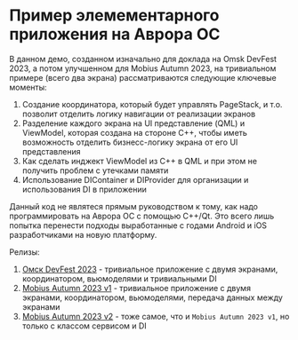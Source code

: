 # Пример элемементарного приложения на Аврора ОС

В данном демо, созданном изначально для доклада на Omsk DevFest 2023, а потом улучшенном для Mobius Autumn 2023, на тривиальном примере (всего два экрана) рассматриваются следующие ключевые моменты:
1. Создание координатора, который будет управлять PageStack, и т.о. позволит отделить логику навигации от реализации экранов
2. Разделение каждого экрана на UI представление (QML) и ViewModel, которая создана на стороне C++, чтобы иметь возможность отделить бизнесс-логику экрана от его UI представления
3. Как сделать инджект ViewModel из С++ в QML и при этом не получить проблем с утечками памяти
4. Использование DIContainer и DIProvider для организации и использования DI в приложении

Данный код не являтеся прямым руководством к тому, как надо программировать на Аврора ОС с помощью C++/Qt. Это всего лишь попытка перенести подходы выработанные с годами Android и iOS разработчиками на новую платформу.

Релизы:
1. [Омск DevFest 2023](https://github.com/den3000/BasicApp-Aurora/releases/tag/omsk_dev_fest_2023_10_06) - тривиальное приложение с двумя экранами, координатором, вьюмоделями и тривиальными DI
2. [Mobius Autumn 2023 v1](https://github.com/den3000/BasicApp-Aurora/releases/tag/mobius_autumn_2023_no_di) - тривиальное приложение с двумя экранами, координатором, вьюмоделями, передача данных между экранами
3. [Mobius Autumn 2023 v2](https://github.com/den3000/BasicApp-Aurora/releases/tag/mobius_autumn_2023) - тоже самое, что и `Mobius Autumn 2023 v1`, но только с классом сервисом и DI
